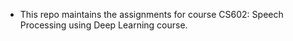 - This repo maintains the assignments for course CS602: Speech Processing using Deep Learning course.
